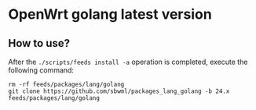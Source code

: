# OpenWrt golang latest version

## How to use?

After the `./scripts/feeds install -a` operation is completed, execute the following command:

```shell
rm -rf feeds/packages/lang/golang
git clone https://github.com/sbwml/packages_lang_golang -b 24.x feeds/packages/lang/golang
```
